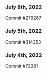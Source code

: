 ### July 8th, 2022

Commit #279267

### July 5th, 2022

Commit #314353


### July 4th, 2022

Commit #72281
